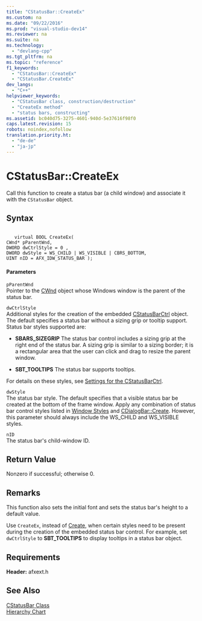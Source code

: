 ```yaml
---
title: "CStatusBar::CreateEx"
ms.custom: na
ms.date: "09/22/2016"
ms.prod: "visual-studio-dev14"
ms.reviewer: na
ms.suite: na
ms.technology: 
  - "devlang-cpp"
ms.tgt_pltfrm: na
ms.topic: "reference"
f1_keywords: 
  - "CStatusBar::CreateEx"
  - "CStatusBar.CreateEx"
dev_langs: 
  - "C++"
helpviewer_keywords: 
  - "CStatusBar class, construction/destruction"
  - "CreateEx method"
  - "status bars, constructing"
ms.assetid: bc040d75-3275-4601-940d-5e37616f98f0
caps.latest.revision: 15
robots: noindex,nofollow
translation.priority.ht: 
  - "de-de"
  - "ja-jp"
---
```

# CStatusBar::CreateEx
Call this function to create a status bar (a child window) and associate it with the `CStatusBar` object.  
  
## Syntax  
  
```  
  
   virtual BOOL CreateEx(  
CWnd* pParentWnd,  
DWORD dwCtrlStyle = 0 ,  
DWORD dwStyle = WS_CHILD | WS_VISIBLE | CBRS_BOTTOM,  
UINT nID = AFX_IDW_STATUS_BAR );  
```  
  
#### Parameters  
 `pParentWnd`  
 Pointer to the [CWnd](../vs140/cwnd-class.md) object whose Windows window is the parent of the status bar.  
  
 `dwCtrlStyle`  
 Additional styles for the creation of the embedded [CStatusBarCtrl](../vs140/cstatusbarctrl-class.md) object. The default specifies a status bar without a sizing grip or tooltip support. Status bar styles supported are:  
  
-   **SBARS_SIZEGRIP** The status bar control includes a sizing grip at the right end of the status bar. A sizing grip is similar to a sizing border; it is a rectangular area that the user can click and drag to resize the parent window.  
  
-   **SBT_TOOLTIPS** The status bar supports tooltips.  
  
 For details on these styles, see [Settings for the CStatusBarCtrl](../vs140/settings-for-the-cstatusbarctrl.md).  
  
 `dwStyle`  
 The status bar style. The default specifies that a visible status bar be created at the bottom of the frame window. Apply any combination of status bar control styles listed in [Window Styles](../vs140/window-styles.md) and [CDialogBar::Create](../vs140/cdialogbar--create.md). However, this parameter should always include the WS_CHILD and WS_VISIBLE styles.  
  
 `nID`  
 The status bar's child-window ID.  
  
## Return Value  
 Nonzero if successful; otherwise 0.  
  
## Remarks  
 This function also sets the initial font and sets the status bar's height to a default value.  
  
 Use `CreateEx`, instead of [Create](../vs140/cstatusbar--create.md), when certain styles need to be present during the creation of the embedded status bar control. For example, set `dwCtrlStyle` to **SBT_TOOLTIPS** to display tooltips in a status bar object.  
  
## Requirements  
 **Header:** afxext.h  
  
## See Also  
 [CStatusBar Class](../vs140/cstatusbar-class.md)   
 [Hierarchy Chart](../vs140/hierarchy-chart.md)